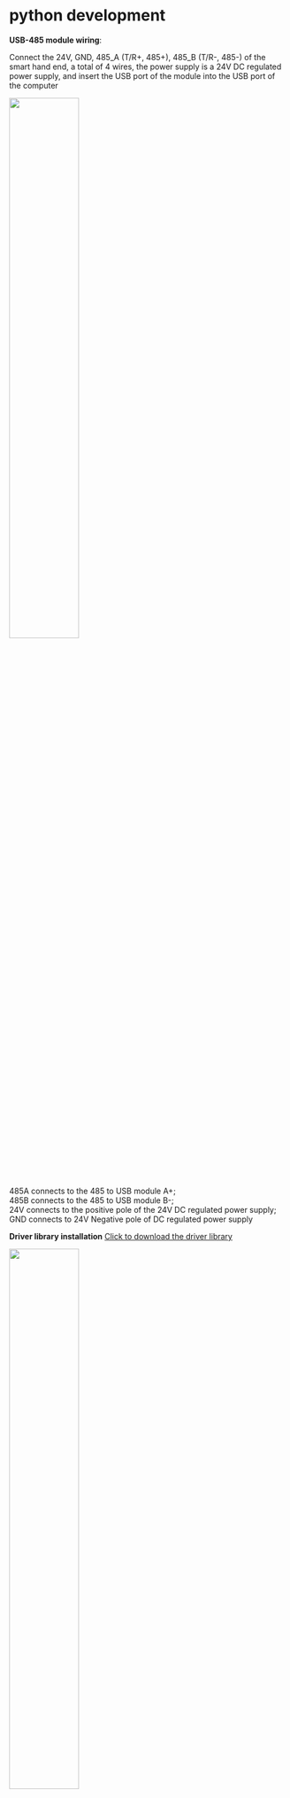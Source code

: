 # python development

**USB-485 module wiring**:

Connect the 24V, GND, 485_A (T/R+, 485+), 485_B (T/R-, 485-) of the smart hand end, a total of 4 wires, the power supply is a 24V DC regulated power supply, and insert the USB port of the module into the USB port of the computer

<img src="../img/new485.png" width="50%" >

485A connects to the 485 to USB module A+;<br>
485B connects to the 485 to USB module B-;<br>
24V connects to the positive pole of the 24V DC regulated power supply;<br>
GND connects to 24V Negative pole of DC regulated power supply<br>

**Driver library installation**
[Click to download the driver library](https://github.com/elephantrobotics/Myhand)

<img src="../img/git.png" width="50%" >

##### Serial port dependency library installation
Execute the following command in the computer terminal to install the dependency library
```bash
pip install pyserial
```
## API description

### get_gripper_firmware_version()

- **Function:** Get the gripper firmware major version number
- **Parameter:** None
- **Return:** `(int)` Firmware major version number

### get_gripper_modified_version()

- **Function:** Get the gripper firmware minor version number
- **Parameter:** None
- **Return:** `(int)` Firmware minor version number

### get_gripper_gripper_Id()

- **Function:** Get the gripper ID
- **Parameter:** None
- **Return:** `(int)` Gripper ID

### get_gripper_gripper_baud()

- **Function:** Get the gripper baud rate
- **Parameter:** None
- **Return:** `(int)` 0-5
  - `0`: 115200
  - `1`: 1000000
  - `2`: 57600
  - `3`: 19200
  - `4`: 9600
  - `5`: 4800

### get_gripper_joint_angle(id)

- **Function:** Get the current position data of the gripper
- **Parameter:** `id`: `(int)` Gripper joint ID, value range `1-6`
- **Return:** `(int)` Current position data of the gripper joint ID

### get_gripper_status()

- **Function:** Get the current status of the gripper
- **Parameter:** None
- **Return:** `(int)` 0-3
  - `0`: Moving
  - `1`: Stopped moving, no object was detected
  - `2`: Stopped moving, object was detected
  - `3`: After the object was detected, the object fell

### get_gripper_joint_speed(id)

- **Function:** Get the current speed of the gripper joint ID
- **Parameter:** `id`: `(int)` Gripper joint ID, value range `1-6`
- **Return:** `(int)` Current speed of the gripper joint ID

### get_gripper_joint_P(id)

- **Function:** Get the P value of the PID of the gripper joint ID
- **Parameter:** `id`: `(int)` Gripper joint ID, value range `1-6`
- **Return:** `(int)` The P value of the PID of the gripper joint ID

### get_gripper_joint_I(id)

- **Function:** Get the I value of the PID of the gripper joint ID
- **Parameter:** `id`: `(int)` Gripper joint ID, value range `1-6`
- **Return:** `(int)` The I value of the PID of the gripper joint ID

### get_gripper_joint_D(id)

- **Function:** Get the D value of the PID of the gripper joint ID

- **Parameter:** `id`: `(int)` Gripper joint ID, value range `1-6`
- **Return:** `(int)` The D value of the PID of the gripper joint ID

### get_gripper_joint_cw(id)

- **Function:** Get the clockwise runnable error of the gripper joint ID

- **Parameter:** `id`: `(int)` Gripper joint ID, value range `1-6`
- **Return:** `(int)` The clockwise runnable error of the gripper joint ID

### get_gripper_joint_cww(id)

- **Function:** Get the counterclockwise runnable error of the gripper joint ID

- **Parameter:** `id`: `(int)` Gripper joint ID, value range `1-6`
- **Return:** `(int)` Anti-clockwise runnable error of the gripper joint ID

### get_gripper_joint_mini_pressure(id)

- **Function:** Get the minimum starting force of the gripper joint ID

- **Parameter:** `id`: `(int)` Gripper joint ID, value range `1-6`
- **Return:** `(int)` Minimum starting force of the gripper joint ID

### get_gripper_joint_mini_pressure(id)

- **Function:** Get the minimum starting force of the gripper joint ID

- **Parameter:** `id`: `(int)` Gripper joint ID, value range `1-6`
- **Return:** `(int)` Minimum starting force of the gripper joint ID

### get_gripper_angles()

- **Function:** Get the angles of the 6 joints of the gripper

- **Parameter:** `id`: `(int)` Gripper joint ID, value range `1-6`
- **Return:** `(list)` Angles of the 6 joints of the gripper

### set_gripper_Id(value)

- **Function:** Set the gripper ID number
- **Parameter:**
  - `value`: `(int)` Gripper ID, value range `1-254`
- **Return:** `(int)` 0-1
  - `0`: Failed
  - `1`: Successful

### set_gripper_baud(value)

- **Function:** Set the gripper baud rate
- **Parameter:**
  - `value`: `(int)` Gripper baud rate, value range `0-5`
    - `0`: 115200
    - `1`: 1000000
    - `2`: 57600
    - `3`: 19200
    - `4`: 9600
    - `5`: 4800
- **Return:**`(int)` 0-1
  - `0`: Failed
  - `1`: Success

### set_gripper_enable(value)

- **Function:** Set the gripper enable state
- **Parameter:**
  - `value`: `(int)` Enable state, value range `0-1`
    - `0`: Disable
    - `1`: Enable
- **Return:**`(int)` 0-1
  - `0`: Failed
  - `1`: Success

### set_gripper_joint_calibration(id)

- **Function:** Set the gripper joint ID zero calibration
- **Parameter:** `id`: `(int)` Gripper joint ID, value range `1-6`
- **Return:**`(int)` 0-1
  - `0`: Failed
  - `1`: Success

### set_gripper_joint_P(id,value)

- **Function:** Set the P value of the PID of the gripper joint ID

- **Parameters:**
  - `id`: `(int)` Joint ID, value range `1-6`
  - `value`: `(int)` P value, value range `0-254`
- **Return:** `(int)` 0-1
  - `0`: Failed
  - `1`: Success

### set_gripper_joint_I(id,value)

- **Function:** Set the I value of the PID of the gripper joint ID

- **Parameters:**
  - `id`: `(int)` Joint ID, value range `1-6`
  - `value`: `(int)` I value, value range `0-254`
- **Return:** `(int)` 0-1
  - `0`: Failed
  - `1`: Success

### set_gripper_joint_D(id,value)

- **Function:** Set the D value of the PID of the gripper joint ID

- **Parameters:**
  - `id`: `(int)` Joint ID, value range `1-6`
  - `value`: `(int)` D value, value range `0-254`
- **Return:** `(int)` 0-1
  - `0`: Failed
  - `1`: Success

### set_gripper_joint_cw(id,value)

- **Function:** Set the clockwise runnable error of the gripper joint ID

- **Parameters:**
  - `id`: `(int)` Joint ID, value range `1-6`
  - `value`: `(int)` Error, value range `0-16`
- **Return:** `(int)` 0-1
  - `0`: Failed
  - `1`: Success

### set_gripper_joint_cww(id,value)

- **Function:** Set the counterclockwise runnable error of the gripper joint ID

- **Parameters:**
  - `id`: `(int)` Joint ID, value range `1-6`
  - `value`: `(int)` Error, value range `0-16`
- **Return:** `(int)` 0-1
  - `0`: Failed
  - `1`: Success

### set_gripper_joint_mini_pressure(id,value)

- **Function:** Set the minimum starting force of the gripper joint ID

- **Parameters:**
  - `id`: `(int)` Joint ID, value range `1-6`
  - `value`: `(int)` Minimum starting force, value range `0-254`
- **Return:** `(int)` 0-1
  - `0`: Failed
  - `1`: Success

### set_gripper_joint_torque(id,value)

- **Function:** Set the torque of the gripper joint ID
- **Parameters:**
  - `id`: `(int)` Joint ID, value range `1-6`
  - `value`: `(int)` Torque, value range `0-300`
- **Return:** `(int)` 0-1
  - `0`: Failed
  - `1`: Success

### set_gripper_joint_speed(id,speed)

- **Function:** Set the speed of the gripper joint ID
- **Parameters:**
  - `id`: `(int)` Joint ID, value range `1-6`
  - `speed`: `(int)` Speed, value range `1-100`
- **Return:** `(int)` 0-1
  - `0`: Failed
  - `1`: Success

### set_gripper_angles(angles,speed)

- **Function:** Set the angle of all joints of the gripper
- **Parameters:**
  - `angles`: `(list)` 6 joint angles, each joint angle has a value range of `0-100`
  - `speed`: `(int)` speed, value range of `1-100`
- **Return:** `(int)` 0-1
  - `0`: Failed
  - `1`: Successful

### set_gripper_action(value)

- **Function:** Set the gripper pinching action
- **Parameters:**
  - `value`: `(int)` action, value range of `0-3`
    - `0`: Index finger and thumb pinching
    - `1`: Middle finger and thumb pinching
    - `2`: Three-finger gripping
    - `3`: Two-finger gripping
- **Return:** `(int)` 0-1
  - `0`: Failed
  - `1`: Success

### set_gripper_pose(pose,value,flag)

- **Function:** Set the gripper pinching action and opening and closing degree

- **Parameters:**
  - `pose`: `(int)` Action, value range `0-4`
    - `0`: All joints return to zero
    - `1`: Index finger and thumb pinching
    - `2`: Middle finger and thumb pinching
    - `3`: Middle finger and index finger pinching
    - `4`: Three-finger pinching
  - `value`: `(int)` Opening and closing degree, value range `0-15`, closing degree, the higher the level, the closer it is
  - `flag`: `(int)` Idle flag, when flag 1, the idle finger can be freely controlled

- **Return:** `(int)` 0-1
  - `0`: Failure
  - `1`: Success

#### Testing Procedure


```python
from MyHand import MyGripper_H100
import time
if __name__=="__main__":
    hand=MyGripper_H100("COM8")
    hand.set_gripper_pose(0,0)
    time.sleep(2)
    hand.set_gripper_pose(1,5)
    time.sleep(5)
    hand.set_gripper_pose(2,5)
    time.sleep(5)
    hand.set_gripper_pose(3,5)
    time.sleep(5)
    hand.set_gripper_pose(4,15)
    time.sleep(5)
    hand.set_gripper_pose(0,0)
    time.sleep(2)
```
#### Effect display

<img src="../img/demo1.gif" width="70%" >
